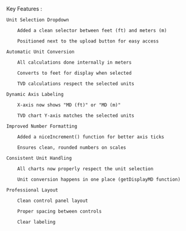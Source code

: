 Key Features :

    Unit Selection Dropdown

        Added a clean selector between feet (ft) and meters (m)

        Positioned next to the upload button for easy access

    Automatic Unit Conversion

        All calculations done internally in meters

        Converts to feet for display when selected

        TVD calculations respect the selected units

    Dynamic Axis Labeling

        X-axis now shows "MD (ft)" or "MD (m)"

        TVD chart Y-axis matches the selected units

    Improved Number Formatting

        Added a niceIncrement() function for better axis ticks

        Ensures clean, rounded numbers on scales

    Consistent Unit Handling

        All charts now properly respect the unit selection

        Unit conversion happens in one place (getDisplayMD function)

    Professional Layout

        Clean control panel layout

        Proper spacing between controls

        Clear labeling
